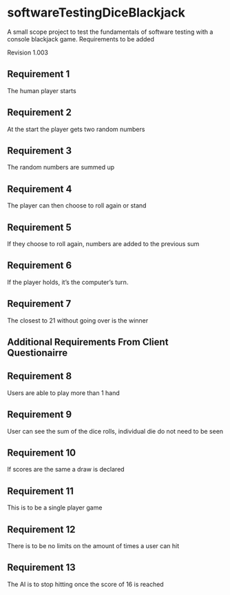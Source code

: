 # softwareTestingDiceBlackjack
A small scope project to test the fundamentals of software testing with a console blackjack game.
Requirements to be added

Revision 1.003

## Requirement 1
The human player starts

## Requirement 2
At the start the player gets two random numbers

## Requirement 3
The random numbers are summed up

## Requirement 4
The player can then choose to roll again or stand

## Requirement 5
If they choose to roll again, numbers are added to the previous sum

## Requirement 6
If the player holds, it’s the computer’s turn.

## Requirement 7
The closest to 21 without going over is the winner

## Additional Requirements From Client Questionairre

## Requirement 8
Users are able to play more than 1 hand

## Requirement 9
User can see the sum of the dice rolls, individual die do not need to be seen

## Requirement 10
If scores are the same a draw is declared

## Requirement 11
This is to be a single player game

## Requirement 12
There is to be no limits on the amount of times a user can hit

## Requirement 13
The AI is to stop hitting once the score of 16 is reached



